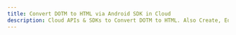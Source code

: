 ---title: Convert DOTM to HTML via Android SDK in Clouddescription: Cloud APIs & SDKs to Convert DOTM to HTML. Also Create, Edit & Render Microsoft Word & OpenOffice documents in the Cloud.---